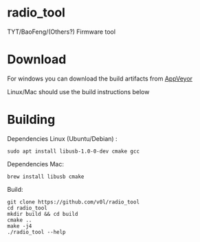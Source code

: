 # radio_tool

TYT/BaoFeng/(Others?) Firmware tool

# Download

For windows you can download the build artifacts from [AppVeyor](https://ci.appveyor.com/project/v0l/radio-tool)

Linux/Mac should use the build instructions below

# Building
Dependencies Linux (Ubuntu/Debian)
:
```
sudo apt install libusb-1.0-0-dev cmake gcc
```

Dependencies Mac:
```
brew install libusb cmake
```

Build:
```
git clone https://github.com/v0l/radio_tool
cd radio_tool
mkdir build && cd build
cmake ..
make -j4
./radio_tool --help
```
